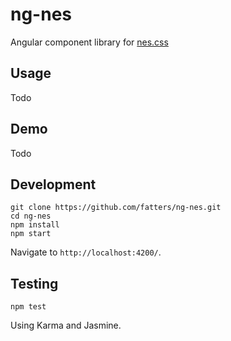 # ng-nes

Angular component library for [nes.css](https://github.com/nostalgic-css/NES.css/projects)

## Usage

Todo

## Demo

Todo

## Development

```
git clone https://github.com/fatters/ng-nes.git
cd ng-nes
npm install
npm start
```

Navigate to `http://localhost:4200/`.

## Testing

```
npm test
```

Using Karma and Jasmine.
